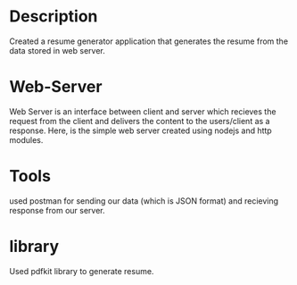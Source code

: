 # Description
Created a resume generator application that generates the resume from the data stored in web server. 

# Web-Server
Web Server is an interface between client and server which recieves the request from the client and delivers the content to the users/client as a response. Here, is the simple web server created using nodejs and http modules.

# Tools
used postman for sending our data (which is JSON format) and recieving response from our server.

# library 
Used pdfkit library to generate resume.


